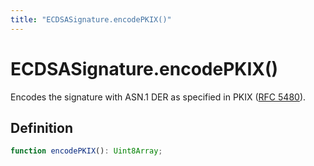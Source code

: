 ```yaml
---
title: "ECDSASignature.encodePKIX()"
---
```


# ECDSASignature.encodePKIX()

Encodes the signature with ASN.1 DER as specified in PKIX ([RFC 5480](https://datatracker.ietf.org/doc/html/rfc5480)).

## Definition

```ts
function encodePKIX(): Uint8Array;
```
